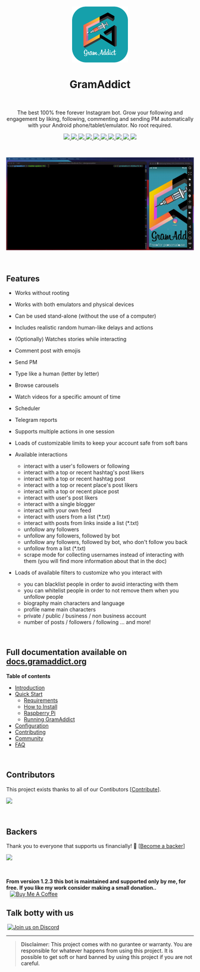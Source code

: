 <p align="center">
  <img src="https://github.com/GramAddict/bot/raw/master/res/logo.png" width="150">
  <br />
  <h1 align="center">GramAddict</h1>
  <br />
  <p align="center">The best 100% free forever Instagram bot. Grow your following and engagement by liking, following, commenting and sending PM automatically with your Android phone/tablet/emulator. No root required.<p>
  <p align="center">
    <a href="https://github.com/gramaddict/bot/blob/master/LICENSE">
      <img src="https://img.shields.io/github/license/gramaddict/bot?style=flat" />
    </a>
    <a href="https://www.python.org/">
      <img src="https://img.shields.io/badge/built%20with-Python3-red.svg?style=flat" />
    </a>
    <a href="https://github.com/GramAddict/bot/pulls">
      <img src="https://img.shields.io/badge/PRs-welcome-brightgreen.svg?style=flat" />
    </a>
    <a href="https://github.com/GramAddict/bot/issues">
    	<img src="https://img.shields.io/github/issues/gramaddict/bot?style=flat" />
    </a>
    <a href="https://github.com/GramAddict/bot/pulls">
      <img src="https://img.shields.io/github/issues-pr/gramaddict/bot?style=flat" />
    </a>
    <a href="https://github.com/GramAddict/bot/stargazers">
	    <img src="https://img.shields.io/github/stars/gramaddict/bot?style=flat">
    </a>
    <a href="https://img.shields.io/github/last-commit/gramaddict/bot/develop?style=flat">
	    <img src="https://img.shields.io/github/last-commit/gramaddict/bot/develop?style=flat">
    </a>
    <a href="https://pypi.org/project/gramaddict/">
      <img src="https://img.shields.io/pypi/dm/gramaddict">
    </a>
    <a href="https://github.com/GramAddict/bot#backers">
	    <img src="https://img.shields.io/opencollective/backers/gramaddict?style=flat">
    </a>  
    <a href="https://discord.gg/NK8PNEFGFF">
	    <img src="https://img.shields.io/discord/771481743471017994?style=flat">
    </a>
  </p>
</p>

<br />

<p align="center">
  <img src="https://github.com/GramAddict/bot/raw/master/res/demo.gif">
</p>

<br />

## Features
- Works without rooting
- Works with both emulators and physical devices
- Can be used stand-alone (without the use of a computer)
- Includes realistic random human-like delays and actions
- (Optionally) Watches stories while interacting
- Comment post with emojis
- Send PM
- Type like a human (letter by letter)
- Browse carousels
- Watch videos for a specific amount of time
- Scheduler
- Telegram reports
- Supports multiple actions in one session
- Loads of customizable limits to keep your account safe from soft bans
- Available interactions
    - interact with a user's followers or following
    - interact with a top or recent hashtag's post likers
    - interact with a top or recent hashtag post
    - interact with a top or recent place's post likers
    - interact with a top or recent place post
    - interact with user's post likers
    - interact with a single blogger
    - interact with your own feed
    - interact with users from a list (*.txt)
    - interact with posts from links inside a list (*.txt)
    - unfollow any followers
    - unfollow any followers, followed by bot
    - unfollow any followers, followed by bot, who don't follow you back
    - unfollow from a list (*.txt)
    - scrape mode for collecting usernames instead of interacting with them (you will find more information about that in the doc)

- Loads of available filters to customize who you interact with
    - you can blacklist people in order to avoid interacting with them
    - you can whitelist people in order to not remove them when you unfollow people
    - biography main characters and language
    - profile name main characters
    - private / public / business / non business account
    - number of posts / followers / following
    ... and more!

<br />

## Full documentation available on [docs.gramaddict.org](https://docs.gramaddict.org)
**Table of contents**
- [Introduction](https://docs.gramaddict.org/#/?id=introduction)
- [Quick Start](https://docs.gramaddict.org/#/quickstart)
  * [Requirements](https://docs.gramaddict.org/#/quickstart?id=requirements)
  * [How to Install](https://docs.gramaddict.org/#/quickstart?id=how-to-install)
  * [Raspberry Pi](https://docs.gramaddict.org/#/quickstart?id=how-to-install-on-raspberry-pi-os)
  * [Running GramAddict](https://docs.gramaddict.org/#/quickstart?id=running-gramaddict)
- [Configuration](https://docs.gramaddict.org/#/configuration)
- [Contributing](https://docs.gramaddict.org/#/contributing)
- [Community](https://docs.gramaddict.org/#/community)
- [FAQ](https://docs.gramaddict.org/#/faq)

<br />

## Contributors

This project exists thanks to all of our Contibutors [[Contribute](https://docs.gramaddict.org/#/contributing)].

<a href="https://github.com/gramaddict/bot/graphs/contributors"><img src="https://opencollective.com/gramaddict/contributors.svg?width=890&button=false" /></a>

<br />

## Backers

Thank you to everyone that supports us financially! 🙏 [[Become a backer](https://opencollective.com/gramaddict#backer)]

<a href="https://opencollective.com/gramaddict#backers" target="_blank"><img src="https://opencollective.com/gramaddict/backers.svg?width=890"></a>

<br />

**From version 1.2.3 this bot is maintained and supported only by me, for free.
If you like my work consider making a small donation..**
<a  href="https://www.buymeacoffee.com/mastrolube"  target="_blank"><img  src="https://www.buymeacoffee.com/assets/img/custom_images/orange_img.png"  hspace="10" alt="Buy Me A Coffee"  style="height: 41px !important;width: 174px !important;box-shadow: 0px 3px 2px 0px rgba(190, 190, 190, 0.5) !important;-webkit-box-shadow: 0px 3px 2px 0px rgba(190, 190, 190, 0.5) !important;"  ></a>

## Talk botty with us

<p>
  <a href="https://discord.gg/NK8PNEFGFF">
    <img hspace="3" alt="Join us on Discord" src="https://github.com/GramAddict/bot/raw/master/res/discord.png" height=84/>
  </a>
</p>

---

> **Disclaimer**<a name="disclaimer" />: This project comes with no gurantee or warranty. You are responsible for whatever happens from using this project. It is possible to get soft or hard banned by using this project if you are not careful.
